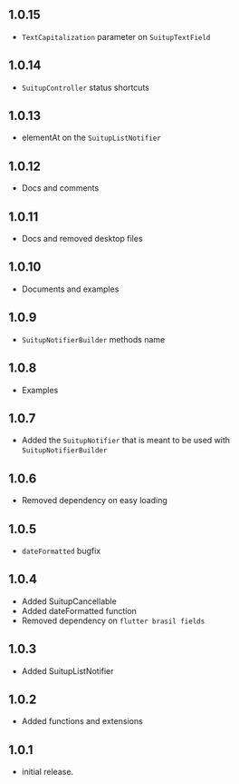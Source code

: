 ## 1.0.15

* `TextCapitalization` parameter on `SuitupTextField`

## 1.0.14

* `SuitupController` status shortcuts

## 1.0.13

* elementAt on the `SuitupListNotifier`

## 1.0.12

* Docs and comments

## 1.0.11
* Docs and removed desktop files

## 1.0.10
* Documents and examples

## 1.0.9
* `SuitupNotifierBuilder` methods name

## 1.0.8
* Examples

## 1.0.7

* Added the `SuitupNotifier` that is meant to be used with `SuitupNotifierBuilder`

## 1.0.6

* Removed dependency on easy loading

## 1.0.5

* `dateFormatted` bugfix

## 1.0.4

* Added SuitupCancellable
* Added dateFormatted function
* Removed dependency on `flutter brasil fields`

## 1.0.3

* Added SuitupListNotifier

## 1.0.2

* Added functions and extensions

## 1.0.1

* initial release.
